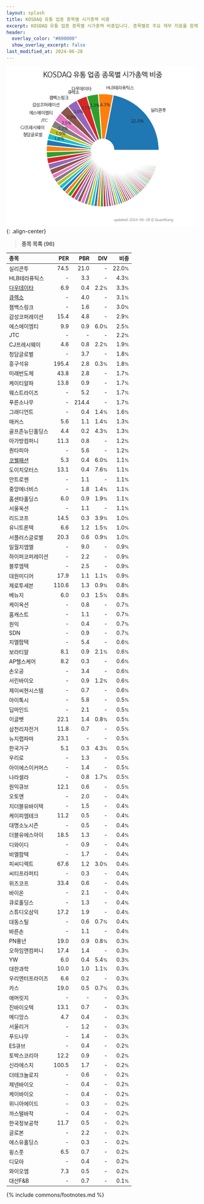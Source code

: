 ```yaml
---
layout: splash
title: KOSDAQ 유통 업종 종목별 시가총액 비중
excerpt: KOSDAQ 유통 업종 종목별 시가총액 비중입니다. 종목별로 주요 재무 지표를 함께 표시합니다.
header:
  overlay_color: "#800000"
  show_overlay_excerpt: false
last_modified_at: 2024-06-28
---
```



![KOSDAQ 유통 업종 종목별 시가총액 비중](/stats/sector/images/kosdaq_업종_유통_종목.png){: .align-center}


> **종목 목록 (96)**<a id="list"></a>

| **종목** | **PER** | **PBR** | **DIV** | **비중** |
| :------- | ------: | ------: | ------: | -------: |
| 실리콘투 | 74.5 | 21.0 | - | 22.0<small>%</small> |
| HLB테라퓨틱스 | - | 3.3 | - | 4.3<small>%</small> |
| [다우데이타](/032190/) | 6.9 | 0.4 | 2.2<small>%</small> | 3.3<small>%</small> |
| [큐렉소](/060280/) | - | 4.0 | - | 3.1<small>%</small> |
| 젬백스링크 | - | 1.6 | - | 3.0<small>%</small> |
| 감성코퍼레이션 | 15.4 | 4.8 | - | 2.9<small>%</small> |
| 에스에이엠티 | 9.9 | 0.9 | 6.0<small>%</small> | 2.5<small>%</small> |
| JTC | - | - | - | 2.2<small>%</small> |
| CJ프레시웨이 | 4.6 | 0.8 | 2.2<small>%</small> | 1.9<small>%</small> |
| 청담글로벌 | - | 3.7 | - | 1.8<small>%</small> |
| 흥구석유 | 195.4 | 2.8 | 0.3<small>%</small> | 1.8<small>%</small> |
| 미래반도체 | 43.8 | 2.8 | - | 1.7<small>%</small> |
| 케이티알파 | 13.8 | 0.9 | - | 1.7<small>%</small> |
| 웨스트라이즈 | - | 5.2 | - | 1.7<small>%</small> |
| 푸른소나무 | - | 214.4 | - | 1.7<small>%</small> |
| 그래디언트 | - | 0.4 | 1.4<small>%</small> | 1.6<small>%</small> |
| 매커스 | 5.6 | 1.1 | 1.4<small>%</small> | 1.3<small>%</small> |
| 골프존뉴딘홀딩스 | 4.4 | 0.2 | 4.3<small>%</small> | 1.3<small>%</small> |
| 아가방컴퍼니 | 11.3 | 0.8 | - | 1.2<small>%</small> |
| 퀀타피아 | - | 5.6 | - | 1.2<small>%</small> |
| [코웰패션](/033290/) | 5.3 | 0.4 | 6.0<small>%</small> | 1.1<small>%</small> |
| 도이치모터스 | 13.1 | 0.4 | 7.6<small>%</small> | 1.1<small>%</small> |
| 안트로젠 | - | 1.1 | - | 1.1<small>%</small> |
| 중앙에너비스 | - | 1.8 | 1.4<small>%</small> | 1.1<small>%</small> |
| 홈센타홀딩스 | 6.0 | 0.9 | 1.9<small>%</small> | 1.1<small>%</small> |
| 서울옥션 | - | 1.1 | - | 1.1<small>%</small> |
| 리드코프 | 14.5 | 0.3 | 3.9<small>%</small> | 1.0<small>%</small> |
| 유니트론텍 | 6.6 | 1.2 | 1.5<small>%</small> | 1.0<small>%</small> |
| 서플러스글로벌 | 20.3 | 0.6 | 0.9<small>%</small> | 1.0<small>%</small> |
| 일월지엠엘 | - | 9.0 | - | 0.9<small>%</small> |
| 하이퍼코퍼레이션 | - | 2.2 | - | 0.9<small>%</small> |
| 블루엠텍 | - | 2.5 | - | 0.9<small>%</small> |
| 대원미디어 | 17.9 | 1.1 | 1.1<small>%</small> | 0.9<small>%</small> |
| 제로투세븐 | 110.6 | 1.3 | 0.9<small>%</small> | 0.8<small>%</small> |
| 베뉴지 | 6.0 | 0.3 | 1.5<small>%</small> | 0.8<small>%</small> |
| 케이옥션 | - | 0.8 | - | 0.7<small>%</small> |
| 홈캐스트 | - | 1.1 | - | 0.7<small>%</small> |
| 원익 | - | 0.4 | - | 0.7<small>%</small> |
| SDN | - | 0.9 | - | 0.7<small>%</small> |
| 지엘팜텍 | - | 5.4 | - | 0.6<small>%</small> |
| 보라티알 | 8.1 | 0.9 | 2.1<small>%</small> | 0.6<small>%</small> |
| AP헬스케어 | 8.2 | 0.3 | - | 0.6<small>%</small> |
| 손오공 | - | 3.4 | - | 0.6<small>%</small> |
| 서린바이오 | - | 0.9 | 1.2<small>%</small> | 0.6<small>%</small> |
| 제이씨현시스템 | - | 0.7 | - | 0.6<small>%</small> |
| 아이톡시 | - | 5.8 | - | 0.5<small>%</small> |
| 딥마인드 | - | 2.1 | - | 0.5<small>%</small> |
| 이글벳 | 22.1 | 1.4 | 0.8<small>%</small> | 0.5<small>%</small> |
| 삼천리자전거 | 11.8 | 0.7 | - | 0.5<small>%</small> |
| 뉴지랩파마 | 23.1 | - | - | 0.5<small>%</small> |
| 한국가구 | 5.1 | 0.3 | 4.3<small>%</small> | 0.5<small>%</small> |
| 우리로 | - | 1.3 | - | 0.5<small>%</small> |
| 아이에스이커머스 | - | 1.4 | - | 0.5<small>%</small> |
| 나라셀라 | - | 0.8 | 1.7<small>%</small> | 0.5<small>%</small> |
| 원익큐브 | 12.1 | 0.6 | - | 0.5<small>%</small> |
| 오토앤 | - | 2.0 | - | 0.4<small>%</small> |
| 지더블유바이텍 | - | 1.5 | - | 0.4<small>%</small> |
| 케이피엠테크 | 11.2 | 0.5 | - | 0.4<small>%</small> |
| 대명소노시즌 | - | 0.5 | - | 0.4<small>%</small> |
| 더블유에스아이 | 18.5 | 1.3 | - | 0.4<small>%</small> |
| 디와이디 | - | 0.9 | - | 0.4<small>%</small> |
| 비엘팜텍 | - | 1.7 | - | 0.4<small>%</small> |
| 피씨디렉트 | 67.6 | 1.2 | 3.0<small>%</small> | 0.4<small>%</small> |
| 씨티프라퍼티 | - | 0.3 | - | 0.4<small>%</small> |
| 위즈코프 | 33.4 | 0.6 | - | 0.4<small>%</small> |
| 바이온 | - | 2.1 | - | 0.4<small>%</small> |
| 큐로홀딩스 | - | 1.3 | - | 0.4<small>%</small> |
| 스튜디오삼익 | 17.2 | 1.9 | - | 0.4<small>%</small> |
| 대동스틸 | - | 0.6 | 0.7<small>%</small> | 0.4<small>%</small> |
| 바른손 | - | 1.1 | - | 0.4<small>%</small> |
| PN풍년 | 19.0 | 0.9 | 0.8<small>%</small> | 0.3<small>%</small> |
| 오하임앤컴퍼니 | 17.4 | 1.4 | - | 0.3<small>%</small> |
| YW | 6.0 | 0.4 | 5.4<small>%</small> | 0.3<small>%</small> |
| 대한과학 | 10.0 | 1.0 | 1.1<small>%</small> | 0.3<small>%</small> |
| 우리엔터프라이즈 | 6.6 | 0.2 | - | 0.3<small>%</small> |
| 카스 | 19.0 | 0.5 | 0.7<small>%</small> | 0.3<small>%</small> |
| 애머릿지 | - | - | - | 0.3<small>%</small> |
| 진바이오텍 | 13.1 | 0.7 | - | 0.3<small>%</small> |
| 메디앙스 | 4.7 | 0.4 | - | 0.3<small>%</small> |
| 서울리거 | - | 1.2 | - | 0.3<small>%</small> |
| 푸드나무 | - | 1.4 | - | 0.3<small>%</small> |
| ES큐브 | - | 0.4 | - | 0.2<small>%</small> |
| 토박스코리아 | 12.2 | 0.9 | - | 0.2<small>%</small> |
| 신라에스지 | 100.5 | 1.7 | - | 0.2<small>%</small> |
| 더테크놀로지 | - | 0.6 | - | 0.2<small>%</small> |
| 제넨바이오 | - | 0.4 | - | 0.2<small>%</small> |
| 케이바이오 | - | 0.4 | - | 0.2<small>%</small> |
| 위니아에이드 | - | 0.3 | - | 0.2<small>%</small> |
| 까스텔바작 | - | 0.4 | - | 0.2<small>%</small> |
| 한국정보공학 | 11.7 | 0.5 | - | 0.2<small>%</small> |
| 글로본 | - | 2.2 | - | 0.2<small>%</small> |
| 에스유홀딩스 | - | 0.3 | - | 0.2<small>%</small> |
| 윙스풋 | 6.5 | 0.7 | - | 0.2<small>%</small> |
| 디모아 | - | 0.4 | - | 0.2<small>%</small> |
| 와이오엠 | 7.3 | 0.5 | - | 0.2<small>%</small> |
| 대산F&B | - | 0.7 | - | 0.1<small>%</small> |

{% include commons/footnotes.md %}
